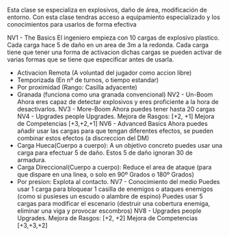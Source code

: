 
Esta clase se especializa en explosivos, daño de área, modificación de entorno.
Con esta clase tendras acceso a equipamiento especializado y los conocimientos para usarlos de forma efectiva


NV1 - The Basics
	El ingeniero empieza con 10 cargas de explosivo plastico.
	Cada carga hace 5 de daño en un area de 3m a la redonda.
	Cada carga tiene que tener una forma de activacion 
	dichas cargas se pueden activar de varias formas que se tiene que especificar antes de usarla.
- Activacion Remota (A voluntad del jugador como accion libre) 
- Temporizada (En nº de turnos, o tiempo estandar)
- Por proximidad (Rango: Casilla adyacente)
- Granada (funciona como una granada convencional)
NV2 - Un-Boom
	Ahora eres capaz de detectar explosivos y eres proficiente a la hora de desactivarlos.
NV3 - More-Boom
	Ahora puedes tener hasta 20 cargas 
NV4 - Upgrades people Upgrades.
	Mejora de Rasgos: \[+2, +1\]
	Mejora de Competencias \[+3,+2,+1\]
NV6 - Advanced Basics
	Ahora puedes añadir usar las cargas para que tengan diferentes efectos, se pueden combinar estos efectos (a discreccion del DM)
- Carga Hueca(Cuerpo a cuerpo): A un objetivo concreto puedes usar una carga para efectuar 5 de daño. Estos 5 de daño ignoran 30 de armadura.
- Carga Direccional(Cuerpo a cuerpo): Reduce el area de ataque (para que dispare en una linea, o solo en 90º Grados o 180º Grados)
- Por presion: Explota al contacto.
NV7 - Conocimiento del medio
	Puedes usar 1 carga para bloquear 1 casilla de enemigos o ataques enemigos (como si pusieses un escudo o alambre de espino)
	Puedes usar 5 cargas para modificar el escenario (destruir una cobertura enemiga, eliminar una viga y provocar escombros)
NV8 - Upgrades people Upgrades.
	Mejora de Rasgos: \[+2, +2\]
	Mejora de Competencias \[+3,+3,+2\]
